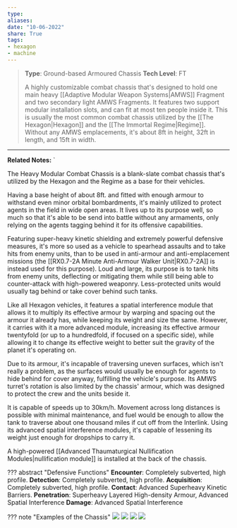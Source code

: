 ```yaml
---
type: 
aliases: 
date: "10-06-2022"
share: True
tags: 
- hexagon
- machine
---
```

> **Type**: Ground-based Armoured Chassis
> **Tech Level**: FT
> 
> A highly customizable combat chassis that's designed to hold one main heavy [[Adaptive Modular Weapon Systems|AMWS]] Fragment and two secondary light AMWS Fragments. It features two support modular installation slots, and can fit at most ten people inside it. This is usually the most common combat chassis utilized by the [[The Hexagon|Hexagon]] and the [[The Immortal Regime|Regime]]. Without any AMWS emplacements, it's about 8ft in height, 32ft in length, and 15ft in width.
---

**Related Notes:** `

The Heavy Modular Combat Chassis is a blank-slate combat chassis that's utilized by the Hexagon and the Regime as a base for their vehicles.

Having a base height of about 8ft. and fitted with enough armour to withstand even minor orbital bombardments, it's mainly utilized to protect agents in the field in wide open areas. It lives up to its purpose well, so much so that it's able to be send into battle without any armaments, only relying on the agents tagging behind it for its offensive capabilities.

Featuring super-heavy kinetic shielding and extremely powerful defensive measures, it's more so used as a vehicle to spearhead assaults and to take hits from enemy units, than to be used in anti-armour and anti-emplacement missions (the [[RX0.7-2A Minute Anti-Armour Walker Unit|RX0.7-2A]] is instead used for this purpose). Loud and large, its purpose is to tank hits from enemy units, deflecting or mitigating them while still being able to counter-attack with high-powered weaponry. Less-protected units would usually tag behind or take cover behind such tanks.

Like all Hexagon vehicles, it features a spatial interference module that allows it to multiply its effective armour by warping and spacing out the armour it already has, while keeping its weight and size the same. However, it carries with it a more advanced module, increasing its effective armour twentyfold (or up to a hundredfold, if focused on a specific side), while allowing it to change its effective weight to better suit the gravity of the planet it's operating on.

Due to its armour, it's incapable of traversing uneven surfaces, which isn't really a problem, as the surfaces would usually be enough for agents to hide behind for cover anyway, fulfilling the vehicle's purpose. Its AMWS turret's rotation is also limited by the chassis' armour, which was designed to protect the crew and the units beside it.

It is capable of speeds up to 30km/h. Movement across long distances is possible with minimal maintenance, and fuel would be enough to allow the tank to traverse about one thousand miles if cut off from the Interlink. Using its advanced spatial interference modules, it's capable of lessening its weight just enough for dropships to carry it.

A high-powered [[Advanced Thaumaturgical Nullification Modules|nullification module]] is installed at the back of the chassis.

??? abstract "Defensive Functions"
	**Encounter**: Completely subverted, high profile.
	**Detection**: Completely subverted, high profile.
	**Acquisition**: Completely subverted, high profile.
	**Contact**: Advanced Superheavy Kinetic Barriers.
	**Penetration**: Superheavy Layered High-density Armour, Advanced Spatial Interference
	**Damage**: Advanced Spatial Interference

??? note "Examples of the Chassis"
	![](https://i.imgur.com/EU64GKZ.png)
	![](https://i.imgur.com/MkxS8Zs.png)
	![](https://i.imgur.com/ZTLNeeA.png)
	![](https://i.imgur.com/zExSsPp.png)